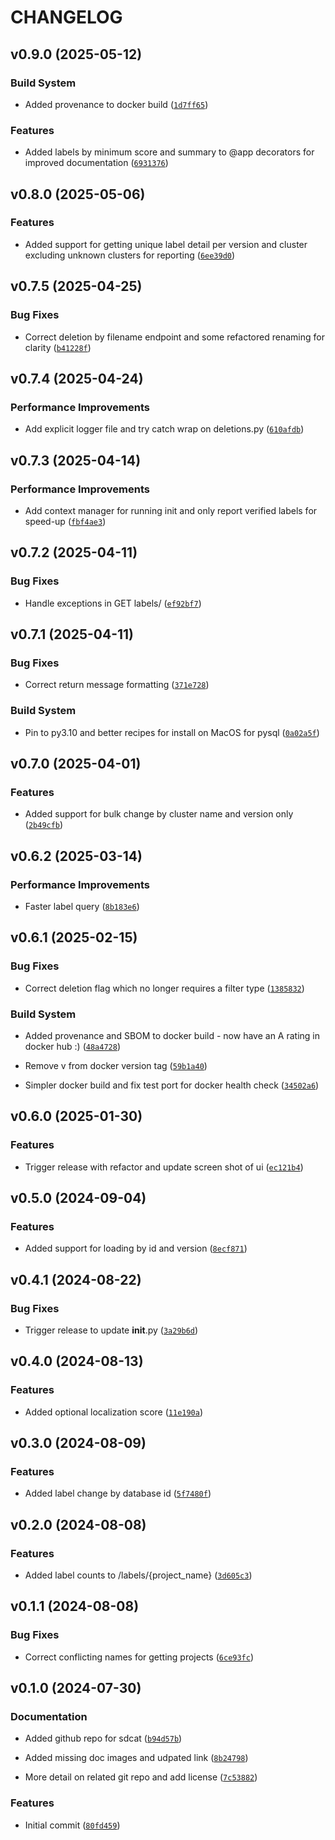 # CHANGELOG


## v0.9.0 (2025-05-12)

### Build System

- Added provenance to docker build
  ([`1d7ff65`](https://github.com/mbari-org/fastapi-tator/commit/1d7ff6554793200b12b50614853363048eb1f24f))

### Features

- Added labels by minimum score and summary to @app decorators for improved documentation
  ([`6931376`](https://github.com/mbari-org/fastapi-tator/commit/6931376896f041cdb5e2c87dba5ce52e602db29c))


## v0.8.0 (2025-05-06)

### Features

- Added support for getting unique label detail per version and cluster excluding unknown clusters
  for reporting
  ([`6ee39d0`](https://github.com/mbari-org/fastapi-tator/commit/6ee39d0a1cf2331a9d2bd8dec7103740bd153cbf))


## v0.7.5 (2025-04-25)

### Bug Fixes

- Correct deletion by filename endpoint and some refactored renaming for clarity
  ([`b41228f`](https://github.com/mbari-org/fastapi-tator/commit/b41228f4d4b9fdb35b389b3bd7dc194084ddb943))


## v0.7.4 (2025-04-24)

### Performance Improvements

- Add explicit logger file and try catch wrap on deletions.py
  ([`610afdb`](https://github.com/mbari-org/fastapi-tator/commit/610afdb4a00f5968401ee5b7c043e63c8e692d60))


## v0.7.3 (2025-04-14)

### Performance Improvements

- Add context manager for running init and only report verified labels for speed-up
  ([`fbf4ae3`](https://github.com/mbari-org/fastapi-tator/commit/fbf4ae392a7bb223cd58a42ddcfdadc601467064))


## v0.7.2 (2025-04-11)

### Bug Fixes

- Handle exceptions in GET labels/<project>
  ([`ef92bf7`](https://github.com/mbari-org/fastapi-tator/commit/ef92bf75996241c20a85380eb9862674435a0ba0))


## v0.7.1 (2025-04-11)

### Bug Fixes

- Correct return message formatting
  ([`371e728`](https://github.com/mbari-org/fastapi-tator/commit/371e728bb85065e8099a31f3af4732d11d08ccdb))

### Build System

- Pin to py3.10 and better recipes for install on MacOS for pysql
  ([`0a02a5f`](https://github.com/mbari-org/fastapi-tator/commit/0a02a5fabab4fb25f568707665579bd1da325eb7))


## v0.7.0 (2025-04-01)

### Features

- Added support for bulk change by cluster name and version only
  ([`2b49cfb`](https://github.com/mbari-org/fastapi-tator/commit/2b49cfb5f9cf4ed0a326effb9cdadf362732897d))


## v0.6.2 (2025-03-14)

### Performance Improvements

- Faster label query
  ([`8b183e6`](https://github.com/mbari-org/fastapi-tator/commit/8b183e67e12eecb8a6371453e6ede6d6bbd58648))


## v0.6.1 (2025-02-15)

### Bug Fixes

- Correct deletion flag which no longer requires a filter type
  ([`1385832`](https://github.com/mbari-org/fastapi-tator/commit/1385832d6fc8e19d32bd5b9f204e36e1324de9b4))

### Build System

- Added provenance and SBOM to docker build - now have an A rating in docker hub :)
  ([`48a4728`](https://github.com/mbari-org/fastapi-tator/commit/48a4728edd31d87b1cf2c803cc9a41036b6d5914))

- Remove v from docker version tag
  ([`59b1a40`](https://github.com/mbari-org/fastapi-tator/commit/59b1a40f1f9aeefea3266e90b8461db30ca9faa7))

- Simpler docker build and fix test port for docker health check
  ([`34502a6`](https://github.com/mbari-org/fastapi-tator/commit/34502a63b42c578478f3d95b7072953a52df27ec))


## v0.6.0 (2025-01-30)

### Features

- Trigger release with refactor and update screen shot of ui
  ([`ec121b4`](https://github.com/mbari-org/fastapi-tator/commit/ec121b48b06dc18a7674c24fa801f448dce72b49))


## v0.5.0 (2024-09-04)

### Features

- Added support for loading by id and version
  ([`8ecf871`](https://github.com/mbari-org/fastapi-tator/commit/8ecf871ce34a3d5c0a0c28764d2eb7778625ee07))


## v0.4.1 (2024-08-22)

### Bug Fixes

- Trigger release to update __init__.py
  ([`3a29b6d`](https://github.com/mbari-org/fastapi-tator/commit/3a29b6d1c9be805d9ca65feca84b7f467ed5d5e3))


## v0.4.0 (2024-08-13)

### Features

- Added optional localization score
  ([`11e190a`](https://github.com/mbari-org/fastapi-tator/commit/11e190a4ed91e09e0723d1a3b42ed51460e940b6))


## v0.3.0 (2024-08-09)

### Features

- Added label change by database id
  ([`5f7480f`](https://github.com/mbari-org/fastapi-tator/commit/5f7480f66d12b94811a064131ccd4152ac722b12))


## v0.2.0 (2024-08-08)

### Features

- Added label counts to /labels/{project_name}
  ([`3d605c3`](https://github.com/mbari-org/fastapi-tator/commit/3d605c3767b961967da58ad2861d919f6e4c5b6e))


## v0.1.1 (2024-08-08)

### Bug Fixes

- Correct conflicting names for getting projects
  ([`6ce93fc`](https://github.com/mbari-org/fastapi-tator/commit/6ce93fc03bf37b93e1ae3aca6c548cf095656562))


## v0.1.0 (2024-07-30)

### Documentation

- Added github repo for sdcat
  ([`b94d57b`](https://github.com/mbari-org/fastapi-tator/commit/b94d57b2224ac46d416e442a54d8e68dd7274063))

- Added missing doc images and udpated link
  ([`8b24798`](https://github.com/mbari-org/fastapi-tator/commit/8b24798372c874837902c1e2e27055c16c9072f4))

- More detail on related git repo and add license
  ([`7c53882`](https://github.com/mbari-org/fastapi-tator/commit/7c538829fd2c327a38379d552fda9fd1a6768d94))

### Features

- Initial commit
  ([`80fd459`](https://github.com/mbari-org/fastapi-tator/commit/80fd4594dc340a4d5423fbf6dc95c841b1c0c28e))
